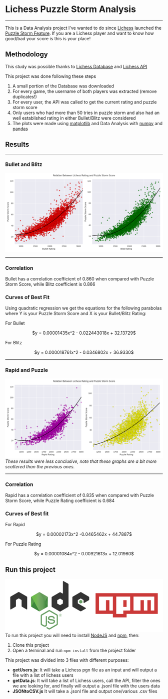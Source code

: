 # Lichess Puzzle Storm Analysis
_______________________________

This is a Data Analysis project I've wanted to do since [Lichess](https://lichess.org) launched the [Puzzle Storm Feature](https://lichess.org/storm). If you are a Lichess player and want to know how good/bad your score is this is your place!

## Methodology

This study was possible thanks to [Lichess Database](https://database.lichess.org/#standard_games) and [Lichess API](https://lichess.org/api)

This project was done following these steps

1. A small portion of the Database was downloaded
2. For every game, the username of both players was extracted (remove duplicates!)
3. For every user, the API was called to get the current rating and puzzle storm score
4. Only users who had more than 50 tries in puzzle storm and also had an well established rating in either Bullet/Blitz were considered
5. The plots were made using [matplotlib](https://matplotlib.org/) and Data Analysis with [numpy](https://numpy.org/) and [pandas](https://pandas.pydata.org/)

## Results
____________________________________________________
### Bullet and Blitz
![Blitz/Bullet Results](/imgs/ResultBulletBlitz.png)
____________________________________________________
### Correlation
Bullet has a correlation coefficient of 0.860 when compared with Puzzle Storm Score, while Blitz coefficient is 0.866 

### Curves of Best Fit
Using quadratic regression we get the equations for the following parabolas where Y is your Puzzle Storm Score and X is your Bullet/Blitz Rating:  

For Bullet   
<p align="center"> $y = 0.00001435x^2 - 0.022443018x + 32.13729$ </p>   

For Blitz     
<p align="center"> $y = 0.000018761x^2 - 0.0346802x + 36.9330$ </p>   

___________________________________________________
### Rapid and Puzzle
![Rapid/Puzzle Results](imgs/ResultRapidPuzzle.png)   
*These results were less conclusive, note that these graphs are a bit more scattered than the previous ones.*
___________________________________________________

### Correlation 
Rapid has a correlation coefficient of 0.835 when compared with Puzzle Storm Score, while Puzzle Rating coefficient is 0.684

### Curves of Best fit
For Rapid
<p align="center"> $y = 0.00002173x^2 -0.0465462x + 44.7887$ </p>   

For Puzzle Rating
<p align="center"> $y = 0.00001084x^2 - 0.00921613x + 12.01960$ </p>   

 ## Run this project
![NodeJS and npm logo](/imgs/nodenpm.png)   
To run this project you will need to install [NodeJS](https://nodejs.org/en/) and [npm](https://www.npmjs.com/), then:

1. Clone this project 
2. Open a terminal and run `npm install` from the project folder

This project was divided into 3 files with different purposes:
* **getUsers.js**: It will take a Lichess pgn file as an input and will output a file with a list of lichess users
* **getData.js**: It will take a list of Lichess users, call the API, filter the ones we are looking for, and finally will output a .jsonl file with the users data
* **JSONtoCSV.js** It will take a .jsonl file and output one/various .csv files